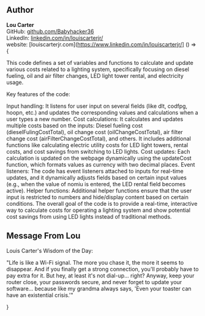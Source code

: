 ## Author
**Lou Carter**  
GitHub: [github.com/Babyhacker36](https://github.com/Babyhacker36)  
LinkedIn: [linkedin.com/in/louiscarterjr/](https://www.linkedin.com/in/louiscarterjr/)  
website:  [louiscarterjr.com](https://www.linkedin.com/in/louiscarterjr/] () => {

This code defines a set of variables and functions to calculate and update various costs related to a lighting system, specifically focusing on diesel fueling, oil and air filter changes, LED light tower rental, and electricity usage.

Key features of the code:

Input handling: It listens for user input on several fields (like dlt, codfpg, hoopn, etc.) and updates the corresponding values and calculations when a user types a new number.
Cost calculations: It calculates and updates multiple costs based on the inputs:
Diesel fueling cost (dieselFulingCostTotal), oil change cost (oilChangeCostTotal), air filter change cost (airFilterChangeCostTotal), and others.
It includes additional functions like calculating electric utility costs for LED light towers, rental costs, and cost savings from switching to LED lights.
Cost updates: Each calculation is updated on the webpage dynamically using the updateCost function, which formats values as currency with two decimal places.
Event listeners: The code has event listeners attached to inputs for real-time updates, and it dynamically adjusts fields based on certain input values (e.g., when the value of nomiu is entered, the LED rental field becomes active).
Helper functions: Additional helper functions ensure that the user input is restricted to numbers and hide/display content based on certain conditions.
The overall goal of the code is to provide a real-time, interactive way to calculate costs for operating a lighting system and show potential cost savings from using LED lights instead of traditional methods.

## Message From Lou

Louis Carter's Wisdom of the Day:

"Life is like a Wi-Fi signal. The more you chase it, the more it seems to disappear. And if you finally get a strong connection, you'll probably have to pay extra for it. But hey, at least it's not dial-up... right? Anyway, keep your router close, your passwords secure, and never forget to update your software... because like my grandma always says, 'Even your toaster can have an existential crisis.'"


}
